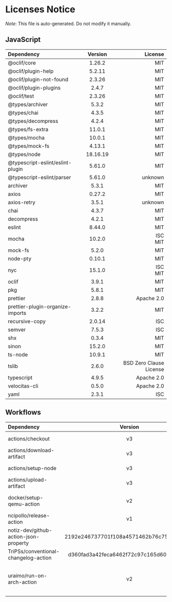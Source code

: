 # Licenses Notice
*Note*: This file is auto-generated. Do not modify it manually.
## JavaScript
| Dependency | Version | License |
|:-----------|:-------:|--------:|
|@oclif/core|1.26.2|MIT|
|@oclif/plugin-help|5.2.11|MIT|
|@oclif/plugin-not-found|2.3.26|MIT|
|@oclif/plugin-plugins|2.4.7|MIT|
|@oclif/test|2.3.26|MIT|
|@types/archiver|5.3.2|MIT|
|@types/chai|4.3.5|MIT|
|@types/decompress|4.2.4|MIT|
|@types/fs-extra|11.0.1|MIT|
|@types/mocha|10.0.1|MIT|
|@types/mock-fs|4.13.1|MIT|
|@types/node|18.16.19|MIT|
|@typescript-eslint/eslint-plugin|5.61.0|MIT|
|@typescript-eslint/parser|5.61.0|unknown|
|archiver|5.3.1|MIT|
|axios|0.27.2|MIT|
|axios-retry|3.5.1|unknown|
|chai|4.3.7|MIT|
|decompress|4.2.1|MIT|
|eslint|8.44.0|MIT|
|mocha|10.2.0|ISC<br/>MIT|
|mock-fs|5.2.0|MIT|
|node-pty|0.10.1|MIT|
|nyc|15.1.0|ISC<br/>MIT|
|oclif|3.9.1|MIT|
|pkg|5.8.1|MIT|
|prettier|2.8.8|Apache 2.0|
|prettier-plugin-organize-imports|3.2.2|MIT|
|recursive-copy|2.0.14|ISC|
|semver|7.5.3|ISC|
|shx|0.3.4|MIT|
|sinon|15.2.0|MIT|
|ts-node|10.9.1|MIT|
|tslib|2.6.0|BSD Zero Clause License|
|typescript|4.9.5|Apache 2.0|
|velocitas-cli|0.5.0|Apache 2.0|
|yaml|2.3.1|ISC|
## Workflows
| Dependency | Version | License |
|:-----------|:-------:|--------:|
|actions/checkout|v3|MIT License|
|actions/download-artifact|v3|MIT License|
|actions/setup-node|v3|MIT License|
|actions/upload-artifact|v3|MIT License|
|docker/setup-qemu-action|v2|Apache License 2.0|
|ncipollo/release-action|v1|MIT License|
|notiz-dev/github-action-json-property|2192e246737701f108a4571462b76c75e7376216|MIT License|
|TriPSs/conventional-changelog-action|d360fad3a42feca6462f72c97c165d60a02d4bf2|MIT License|
|uraimo/run-on-arch-action|v2|BSD 3-Clause "New" or "Revised" License|
